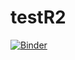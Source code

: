 # testR2
[![Binder](https://mybinder.org/badge_logo.svg)](https://mybinder.org/v2/gh/InaStein/testR2.git/main)
